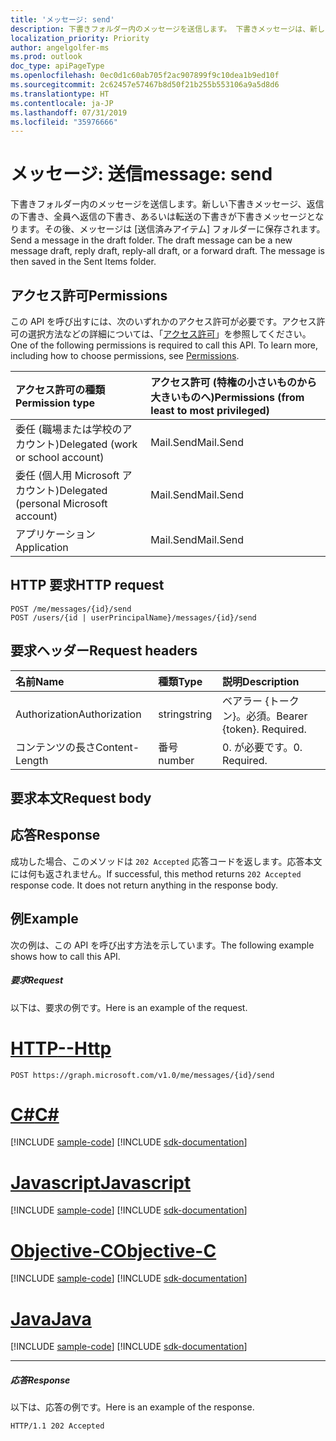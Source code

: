 ```yaml
---
title: 'メッセージ: send'
description: 下書きフォルダー内のメッセージを送信します。 下書きメッセージは、新しい下書きメッセージ、返信の下書き、全員へ返信の下書き、あるいは
localization_priority: Priority
author: angelgolfer-ms
ms.prod: outlook
doc_type: apiPageType
ms.openlocfilehash: 0ec0d1c60ab705f2ac907899f9c10dea1b9ed10f
ms.sourcegitcommit: 2c62457e57467b8d50f21b255b553106a9a5d8d6
ms.translationtype: HT
ms.contentlocale: ja-JP
ms.lasthandoff: 07/31/2019
ms.locfileid: "35976666"
---
```

# <a name="message-send"></a><span data-ttu-id="25a6c-104">メッセージ: 送信</span><span class="sxs-lookup"><span data-stu-id="25a6c-104">message: send</span></span>

<span data-ttu-id="25a6c-p102">下書きフォルダー内のメッセージを送信します。新しい下書きメッセージ、返信の下書き、全員へ返信の下書き、あるいは転送の下書きが下書きメッセージとなります。その後、メッセージは [送信済みアイテム] フォルダーに保存されます。</span><span class="sxs-lookup"><span data-stu-id="25a6c-p102">Send a message in the draft folder. The draft message can be a new message draft, reply draft, reply-all draft, or a forward draft. The message is then saved in the Sent Items folder.</span></span>

## <a name="permissions"></a><span data-ttu-id="25a6c-108">アクセス許可</span><span class="sxs-lookup"><span data-stu-id="25a6c-108">Permissions</span></span>

<span data-ttu-id="25a6c-p103">この API を呼び出すには、次のいずれかのアクセス許可が必要です。アクセス許可の選択方法などの詳細については、「[アクセス許可](/graph/permissions-reference)」を参照してください。</span><span class="sxs-lookup"><span data-stu-id="25a6c-p103">One of the following permissions is required to call this API. To learn more, including how to choose permissions, see [Permissions](/graph/permissions-reference).</span></span>

|<span data-ttu-id="25a6c-111">アクセス許可の種類</span><span class="sxs-lookup"><span data-stu-id="25a6c-111">Permission type</span></span>      | <span data-ttu-id="25a6c-112">アクセス許可 (特権の小さいものから大きいものへ)</span><span class="sxs-lookup"><span data-stu-id="25a6c-112">Permissions (from least to most privileged)</span></span>              |
|:--------------------|:---------------------------------------------------------|
|<span data-ttu-id="25a6c-113">委任 (職場または学校のアカウント)</span><span class="sxs-lookup"><span data-stu-id="25a6c-113">Delegated (work or school account)</span></span> | <span data-ttu-id="25a6c-114">Mail.Send</span><span class="sxs-lookup"><span data-stu-id="25a6c-114">Mail.Send</span></span>    |
|<span data-ttu-id="25a6c-115">委任 (個人用 Microsoft アカウント)</span><span class="sxs-lookup"><span data-stu-id="25a6c-115">Delegated (personal Microsoft account)</span></span> | <span data-ttu-id="25a6c-116">Mail.Send</span><span class="sxs-lookup"><span data-stu-id="25a6c-116">Mail.Send</span></span>    |
|<span data-ttu-id="25a6c-117">アプリケーション</span><span class="sxs-lookup"><span data-stu-id="25a6c-117">Application</span></span> | <span data-ttu-id="25a6c-118">Mail.Send</span><span class="sxs-lookup"><span data-stu-id="25a6c-118">Mail.Send</span></span> |

## <a name="http-request"></a><span data-ttu-id="25a6c-119">HTTP 要求</span><span class="sxs-lookup"><span data-stu-id="25a6c-119">HTTP request</span></span>

<!-- { "blockType": "ignored" } -->

```http
POST /me/messages/{id}/send
POST /users/{id | userPrincipalName}/messages/{id}/send
```

## <a name="request-headers"></a><span data-ttu-id="25a6c-120">要求ヘッダー</span><span class="sxs-lookup"><span data-stu-id="25a6c-120">Request headers</span></span>

| <span data-ttu-id="25a6c-121">名前</span><span class="sxs-lookup"><span data-stu-id="25a6c-121">Name</span></span>       | <span data-ttu-id="25a6c-122">種類</span><span class="sxs-lookup"><span data-stu-id="25a6c-122">Type</span></span> | <span data-ttu-id="25a6c-123">説明</span><span class="sxs-lookup"><span data-stu-id="25a6c-123">Description</span></span>|
|:---------------|:--------|:----------|
| <span data-ttu-id="25a6c-124">Authorization</span><span class="sxs-lookup"><span data-stu-id="25a6c-124">Authorization</span></span>  | <span data-ttu-id="25a6c-125">string</span><span class="sxs-lookup"><span data-stu-id="25a6c-125">string</span></span>  | <span data-ttu-id="25a6c-p104">ベアラー {トークン}。必須。</span><span class="sxs-lookup"><span data-stu-id="25a6c-p104">Bearer {token}. Required.</span></span> |
| <span data-ttu-id="25a6c-128">コンテンツの長さ</span><span class="sxs-lookup"><span data-stu-id="25a6c-128">Content-Length</span></span> | <span data-ttu-id="25a6c-129">番号</span><span class="sxs-lookup"><span data-stu-id="25a6c-129">number</span></span> | <span data-ttu-id="25a6c-130">0. が必要です。</span><span class="sxs-lookup"><span data-stu-id="25a6c-130">0. Required.</span></span> |

## <a name="request-body"></a><span data-ttu-id="25a6c-131">要求本文</span><span class="sxs-lookup"><span data-stu-id="25a6c-131">Request body</span></span>

## <a name="response"></a><span data-ttu-id="25a6c-132">応答</span><span class="sxs-lookup"><span data-stu-id="25a6c-132">Response</span></span>

<span data-ttu-id="25a6c-p105">成功した場合、このメソッドは `202 Accepted` 応答コードを返します。応答本文には何も返されません。</span><span class="sxs-lookup"><span data-stu-id="25a6c-p105">If successful, this method returns `202 Accepted` response code. It does not return anything in the response body.</span></span>

## <a name="example"></a><span data-ttu-id="25a6c-135">例</span><span class="sxs-lookup"><span data-stu-id="25a6c-135">Example</span></span>

<span data-ttu-id="25a6c-136">次の例は、この API を呼び出す方法を示しています。</span><span class="sxs-lookup"><span data-stu-id="25a6c-136">The following example shows how to call this API.</span></span>

##### <a name="request"></a><span data-ttu-id="25a6c-137">要求</span><span class="sxs-lookup"><span data-stu-id="25a6c-137">Request</span></span>

<span data-ttu-id="25a6c-138">以下は、要求の例です。</span><span class="sxs-lookup"><span data-stu-id="25a6c-138">Here is an example of the request.</span></span>

# <a name="httptabhttp"></a>[<span data-ttu-id="25a6c-139">HTTP</span><span class="sxs-lookup"><span data-stu-id="25a6c-139">--Http</span></span>](#tab/http)
<!-- {
  "blockType": "request",
  "name": "message_send"
}-->

```http
POST https://graph.microsoft.com/v1.0/me/messages/{id}/send
```
# <a name="ctabcsharp"></a>[<span data-ttu-id="25a6c-140">C#</span><span class="sxs-lookup"><span data-stu-id="25a6c-140">C#</span></span>](#tab/csharp)
[!INCLUDE [sample-code](../includes/snippets/csharp/message-send-csharp-snippets.md)]
[!INCLUDE [sdk-documentation](../includes/snippets/snippets-sdk-documentation-link.md)]

# <a name="javascripttabjavascript"></a>[<span data-ttu-id="25a6c-141">Javascript</span><span class="sxs-lookup"><span data-stu-id="25a6c-141">Javascript</span></span>](#tab/javascript)
[!INCLUDE [sample-code](../includes/snippets/javascript/message-send-javascript-snippets.md)]
[!INCLUDE [sdk-documentation](../includes/snippets/snippets-sdk-documentation-link.md)]

# <a name="objective-ctabobjc"></a>[<span data-ttu-id="25a6c-142">Objective-C</span><span class="sxs-lookup"><span data-stu-id="25a6c-142">Objective-C</span></span>](#tab/objc)
[!INCLUDE [sample-code](../includes/snippets/objc/message-send-objc-snippets.md)]
[!INCLUDE [sdk-documentation](../includes/snippets/snippets-sdk-documentation-link.md)]

# <a name="javatabjava"></a>[<span data-ttu-id="25a6c-143">Java</span><span class="sxs-lookup"><span data-stu-id="25a6c-143">Java</span></span>](#tab/java)
[!INCLUDE [sample-code](../includes/snippets/java/message-send-java-snippets.md)]
[!INCLUDE [sdk-documentation](../includes/snippets/snippets-sdk-documentation-link.md)]

---


##### <a name="response"></a><span data-ttu-id="25a6c-144">応答</span><span class="sxs-lookup"><span data-stu-id="25a6c-144">Response</span></span>

<span data-ttu-id="25a6c-145">以下は、応答の例です。</span><span class="sxs-lookup"><span data-stu-id="25a6c-145">Here is an example of the response.</span></span>
<!-- {
  "blockType": "response",
  "truncated": true
} -->

```http
HTTP/1.1 202 Accepted
```

<!-- uuid: 8fcb5dbc-d5aa-4681-8e31-b001d5168d79
2015-10-25 14:57:30 UTC -->
<!-- {
  "type": "#page.annotation",
  "description": "message: send",
  "keywords": "",
  "section": "documentation",
  "tocPath": "",
  "suppressions": [
  ]
}-->
